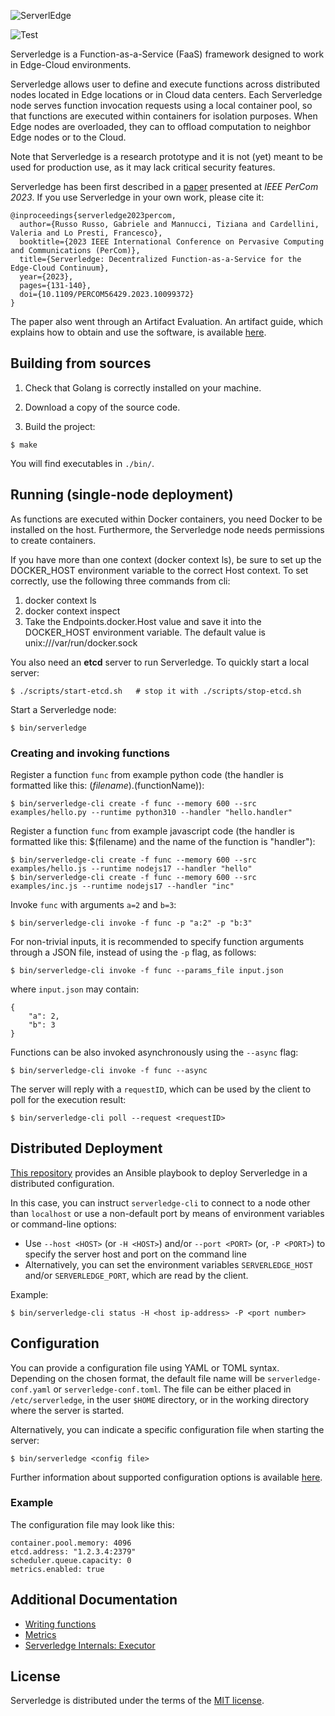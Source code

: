 ![ServerlEdge](docs/logo.png)

![Test](https://github.com/redjack96/serverledge/actions/workflows/makefile.yml/badge.svg)

Serverledge is a Function-as-a-Service (FaaS) framework designed to
work in Edge-Cloud environments.

Serverledge allows user to define and execute functions across
distributed nodes located in Edge locations or in Cloud data centers.
Each Serverledge node serves function invocation requests using a local
container pool, so that functions are executed within containers for isolation purposes.
When Edge nodes are overloaded, they can to offload computation
to neighbor Edge nodes or to the Cloud.

Note that Serverledge is a research prototype and it is not (yet) meant to
be used for production use, as it may lack critical security features.

Serverledge has been first described in a [paper](http://www.ce.uniroma2.it/publications/serverledgePerCom2023.pdf) presented at *IEEE PerCom 2023*. If you use Serverledge in your own work, please cite it:

    @inproceedings{serverledge2023percom,
      author={Russo Russo, Gabriele and Mannucci, Tiziana and Cardellini, Valeria and Lo Presti, Francesco},
      booktitle={2023 IEEE International Conference on Pervasive Computing and Communications (PerCom)}, 
      title={Serverledge: Decentralized Function-as-a-Service for the Edge-Cloud Continuum}, 
      year={2023},
      pages={131-140},
      doi={10.1109/PERCOM56429.2023.10099372}
    }

The paper also went through an Artifact Evaluation. An artifact guide, which
explains how to obtain and use the software, is available
[here](http://www.ce.uniroma2.it/publications/ServerledgeArtifact.pdf).


## Building from sources

1. Check that Golang is correctly installed on your machine.

2. Download a copy of the source code.

3. Build the project:

```
$ make
```

You will find executables in `./bin/`.

## Running (single-node deployment)

As functions are executed within Docker containers, you need Docker to
be installed on the host. Furthermore, the Serverledge node needs
permissions to create containers.

If you have more than one context (docker context ls), be sure to set up the DOCKER_HOST environment variable to the correct Host context.
To set correctly, use the following three commands from cli:

1) docker context ls
2) docker context inspect <current-context>
3) Take the Endpoints.docker.Host value and save it into the DOCKER_HOST environment variable. The default value is unix:///var/run/docker.sock



You also need an **etcd** server to run Serverledge. To quickly start a local
server:

	$ ./scripts/start-etcd.sh   # stop it with ./scripts/stop-etcd.sh

Start a Serverledge node:

	$ bin/serverledge

### Creating and invoking functions

Register a function `func` from example python code (the handler is formatted like this: $(filename).$(functionName)):

	$ bin/serverledge-cli create -f func --memory 600 --src examples/hello.py --runtime python310 --handler "hello.handler"

Register a function `func` from example javascript code (the handler is formatted like this: $(filename) and the name of the function is "handler"):

	$ bin/serverledge-cli create -f func --memory 600 --src examples/hello.js --runtime nodejs17 --handler "hello"
    $ bin/serverledge-cli create -f func --memory 600 --src examples/inc.js --runtime nodejs17 --handler "inc"

Invoke `func` with arguments `a=2` and `b=3`:

	$ bin/serverledge-cli invoke -f func -p "a:2" -p "b:3"

For non-trivial inputs, it is recommended to specify function arguments through a
JSON file, instead of using the `-p` flag, as follows:

	$ bin/serverledge-cli invoke -f func --params_file input.json

where `input.json` may contain:

	{
		"a": 2,
		"b": 3
	}

Functions can be also invoked asynchronously using the `--async` flag:

	$ bin/serverledge-cli invoke -f func --async

The server will reply with a `requestID`, which can be used by the client to
poll for the execution result:

	$ bin/serverledge-cli poll --request <requestID>


## Distributed Deployment

[This repository](https://github.com/grussorusso/serverledge-deploy) provides an
Ansible playbook to deploy Serverledge in a distributed configuration.

In this case, you can instruct `serverledge-cli` to
connect to a node other than `localhost` or use a non-default port
by means of environment variables or command-line options:

- Use `--host <HOST>` (or `-H <HOST>`) and/or `--port <PORT>` (or, `-P <PORT>`)
  to specify the server
  host and port on the command line
- Alternatively, you can set the environment variables
  `SERVERLEDGE_HOST` and/or `SERVERLEDGE_PORT`, which are read by the client.

Example:

    $ bin/serverledge-cli status -H <host ip-address> -P <port number>

## Configuration

You can provide a configuration file using YAML or TOML syntax. Depending on the
chosen format, the default file name will be `serverledge-conf.yaml` or
`serverledge-conf.toml`. The file can be either placed in `/etc/serverledge`,
in the user `$HOME` directory, or in the working directory where the server is
started.

Alternatively, you can indicate a specific configuration file when starting the
server:

	$ bin/serverledge <config file>

Further information about supported configuration options is available [here](./docs/configuration.md).

### Example

The configuration file may look like this:

	container.pool.memory: 4096
	etcd.address: "1.2.3.4:2379"
	scheduler.queue.capacity: 0
	metrics.enabled: true


## Additional Documentation


- [Writing functions](./docs/writing-functions.md)
- [Metrics](./docs/metrics.md)
- [Serverledge Internals: Executor](./docs/executor.md)


## License

Serverledge is distributed under the terms of the [MIT
license](https://github.com/grussorusso/serverledge/blob/master/LICENSE.txt).
